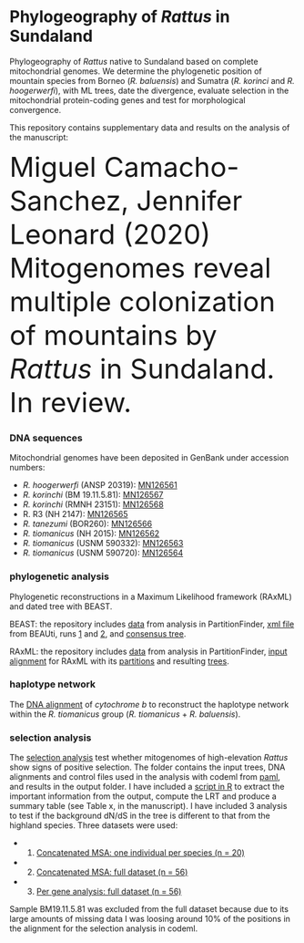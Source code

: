 # Phylogeography of *Rattus* in Sundaland

Phylogeography of *Rattus* native to Sundaland based on complete mitochondrial genomes. We determine the phylogenetic position of mountain species from Borneo (*R. baluensis*) and Sumatra (*R. korinci* and *R. hoogerwerfi*), with ML trees, date the divergence, evaluate selection in the mitochondrial protein-coding genes and test for morphological convergence.

This repository contains supplementary data and results on the analysis of the manuscript:

<font size="14">Miguel Camacho-Sanchez, Jennifer Leonard (2020) Mitogenomes reveal multiple colonization of mountains by *Rattus* in Sundaland. In review.</font>

### DNA sequences

Mitochondrial genomes have been deposited in GenBank under accession numbers:

* *R. hoogerwerfi* (ANSP 20319): [MN126561](https://www.genbank.com)
* *R. korinchi* (BM 19.11.5.81): [MN126567](https://wwwgenbank.com)
* *R. korinchi* (RMNH 23151): [MN126568](https://wwwgenbank.com)
* R. R3 (NH 2147): [MN126565](https://www.genbank.com)
* *R. tanezumi* (BOR260): [MN126566](https://www.genbank.com)
* *R. tiomanicus* (NH 2015): [MN126562](https://www.genbank.com)
* *R. tiomanicus* (USNM 590332): [MN126563](https://www.genbank.com)
* *R. tiomanicus* (USNM 590720): [MN126564](https://www.genbank.com)

### phylogenetic analysis

Phylogenetic reconstructions in a Maximum Likelihood framework (RAxML) and dated tree with BEAST.

BEAST: the repository includes [data](phylogenetic_analysis/Beast/PartitionFinder) from analysis in PartitionFinder, [xml file](phylogenetic_analysis/Beast/27_mito_Rattus.xml) from BEAUti, runs [1](phylogenetic_analysis/Beast/run1_cipress) and [2](phylogenetic_analysis/Beast/run2_cipress), and [consensus tree](phylogenetic_analysis/Beast/27_rattus_consensus.tre).

RAxML: the repository includes [data](phylogenetic_analysis/RAxML/PartitionFinder) from analysis in PartitionFinder, [input alignment](phylogenetic_analysis/RAxML/raxml/mito_all_cds.phy) for RAxML with its [partitions](phylogenetic_analysis/RAxML/raxml/partitions.txt) and resulting [trees](phylogenetic_analysis/RAxML/raxml).

### haplotype network

The [DNA alignment](haplotype_networks/network_matrix.nex) of *cytochrome b* to reconstruct the haplotype network within the *R. tiomanicus* group (*R. tiomanicus* + *R. baluensis*).


### selection analysis

The [selection analysis](selection_analysis/) test whether mitogenomes of high-elevation *Rattus* show signs of positive selection. The folder contains the input  trees, DNA alignments and control files used in the analysis with codeml from [paml](http://abacus.gene.ucl.ac.uk/software/paml.html), and results in the output folder. I have included a [script in R](selection_analysis/lrt.r) to extract the important information from the output, compute the LRT and produce a summary table (see Table x, in the manuscript).
I have included 3 analysis to test if the background dN/dS in the tree is different to that from the highland species. Three datasets were used:

* 1. [Concatenated MSA: one individual per species (n = 20)](selection_analysis/1ind_per_lineage)
* 2. [Concatenated MSA: full dataset (n = 56)](selection_analysis/fulldata/concatenated)
* 3. [Per gene analysis: full dataset (n = 56)](selection_analysis/1ind_per_lineage/concatenated)

Sample BM19.11.5.81 was excluded from the full dataset because due to its large amounts of missing data I was loosing around 10% of the positions in the alignment for the selection analysis in codeml.
